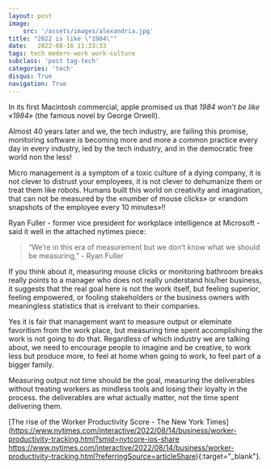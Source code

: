 ```yaml
---
layout: post
image: 
    src: '/assets/images/alexandria.jpg'
title: "2022 is like \"1984\""
date:   2022-08-16 11:33:33
tags: tech modern-work work-culture
subclass: 'post tag-tech'
categories: 'tech'
disqus: True
navigation: True
---
```


In its first Macintosh commercial, apple promised us that *1984 won’t be like «1984»* (the famous novel by George Orwell).

Almost 40 years later and we, the tech industry, are failing this promise, monitoring software is becoming more and more a common practice every day in every industry, led by the tech industry, and in the democratic free world non the less!

Micro management is a symptom of a toxic culture of a dying company, it is not clever to distrust your employees, it is not clever to dehumanize them or treat them like robots. Humans built this world on creativity and imagination, that can not be measured by the «number of mouse clicks» or «random snapshots of the employee every 10 minutes»!!

 Ryan Fuller - former vice president for workplace intelligence at Microsoft - said it well in the attached nytimes piece:

 > “We’re in this era of measurement but we don’t know what we should be measuring,” - Ryan Fuller

 If you think about it, measuring mouse clicks or monitoring bathroom breaks really points to a manager who does not really understand his/her business, it suggests that the real goal here is not the work itself, but feeling superior, feeling empowered, or fooling stakeholders or the business owners with meaningless statistics that is irrelvant to their companies.

Yes it is fair that management want to measure output or eleminate favoritism from the work place, but measuring time spent accomplishing the work is not going to do that. Regardless of which industry we are talking about, we need to encourage people to imagine and be creative, to work less but produce more, to feel at home when going to work, to feel part of a bigger family.

Measuring output not time should be the goal, measuring the deliverables without treating workers as mindless tools and losing their loyalty in the process. the deliverables are what actually matter, not the time spent delivering them.

[The rise of the Worker Productivity Score - The New York Times](https://www.nytimes.com/interactive/2022/08/14/business/worker-productivity-tracking.html?smid=nytcore-ios-share https://www.nytimes.com/interactive/2022/08/14/business/worker-productivity-tracking.html?referringSource=articleShare){:target="_blank"}.
